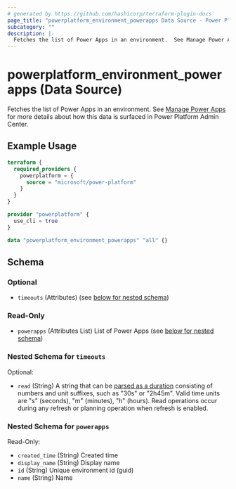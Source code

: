 ```yaml
---
# generated by https://github.com/hashicorp/terraform-plugin-docs
page_title: "powerplatform_environment_powerapps Data Source - Power Platform"
subcategory: ""
description: |-
  Fetches the list of Power Apps in an environment.  See Manage Power Apps https://learn.microsoft.com/power-platform/admin/admin-manage-apps for more details about how this data is surfaced in Power Platform Admin Center.
---
```


# powerplatform_environment_powerapps (Data Source)

Fetches the list of Power Apps in an environment.  See [Manage Power Apps](https://learn.microsoft.com/power-platform/admin/admin-manage-apps) for more details about how this data is surfaced in Power Platform Admin Center.

## Example Usage

```terraform
terraform {
  required_providers {
    powerplatform = {
      source = "microsoft/power-platform"
    }
  }
}

provider "powerplatform" {
  use_cli = true
}

data "powerplatform_environment_powerapps" "all" {}
```

<!-- schema generated by tfplugindocs -->
## Schema

### Optional

- `timeouts` (Attributes) (see [below for nested schema](#nestedatt--timeouts))

### Read-Only

- `powerapps` (Attributes List) List of Power Apps (see [below for nested schema](#nestedatt--powerapps))

<a id="nestedatt--timeouts"></a>
### Nested Schema for `timeouts`

Optional:

- `read` (String) A string that can be [parsed as a duration](https://pkg.go.dev/time#ParseDuration) consisting of numbers and unit suffixes, such as "30s" or "2h45m". Valid time units are "s" (seconds), "m" (minutes), "h" (hours). Read operations occur during any refresh or planning operation when refresh is enabled.


<a id="nestedatt--powerapps"></a>
### Nested Schema for `powerapps`

Read-Only:

- `created_time` (String) Created time
- `display_name` (String) Display name
- `id` (String) Unique environment id (guid)
- `name` (String) Name
